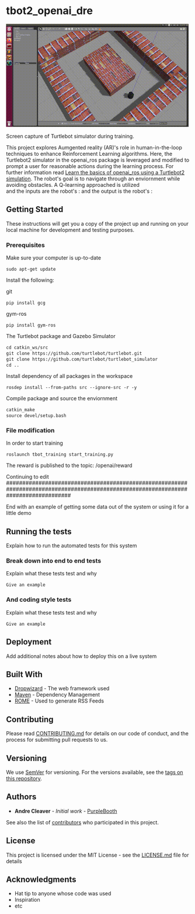 # tbot2_openai_dre

![turtlebot2 openai](/images/tbot2_training.gif)

Screen capture of Turtlebot simulator during training.



This project explores Aumgented reality (AR)'s role in human-in-the-loop techniques to enhance Reinforcement Learning algorithms.
Here, the Turtlebot2 simulator in the openai_ros package is leveraged and modified to prompt a user for reasonable actions during the learning process. For further information read [Learn the basics of openai_ros using a Turtlebot2 simulation](http://wiki.ros.org/openai_ros/TurtleBot2%20with%20openai_ros).  The robot's goal is to navigate through an enviornment while avoiding obstacles. A Q-learning approached is utilized  
and the inputs are the robot's :   and the output is the robot's :

## Getting Started

These instructions will get you a copy of the project up and running on your local machine for development and testing purposes.

### Prerequisites

Make sure your computer is up-to-date
```
sudo apt-get update
```

Install the following:

git
```
pip install gcg
```
gym-ros
```
pip install gym-ros
```

The Turtlebot package and Gazebo Simulator
```
cd catkin_ws/src
git clone https://github.com/turtlebot/turtlebot.git
git clone https://github.com/turtlebot/turtlebot_simulator
cd ..
```
Install dependency of all packages in the workspace
```
rosdep install --from-paths src --ignore-src -r -y
```

Compile package and source the enviornment
```
catkin_make
source devel/setup.bash
```

### File modification

In order to start training
```
roslaunch tbot_training start_training.py
```


The reward is published to the topic: /openai/reward

Continuing to edit
####################################################################################################################################

End with an example of getting some data out of the system or using it for a little demo

## Running the tests

Explain how to run the automated tests for this system

### Break down into end to end tests

Explain what these tests test and why

```
Give an example
```

### And coding style tests

Explain what these tests test and why

```
Give an example
```

## Deployment

Add additional notes about how to deploy this on a live system

## Built With

* [Dropwizard](http://www.dropwizard.io/1.0.2/docs/) - The web framework used
* [Maven](https://maven.apache.org/) - Dependency Management
* [ROME](https://rometools.github.io/rome/) - Used to generate RSS Feeds

## Contributing

Please read [CONTRIBUTING.md](https://gist.github.com/PurpleBooth/b24679402957c63ec426) for details on our code of conduct, and the process for submitting pull requests to us.

## Versioning

We use [SemVer](http://semver.org/) for versioning. For the versions available, see the [tags on this repository](https://github.com/your/project/tags). 

## Authors

* **Andre Cleaver** - *Initial work* - [PurpleBooth](https://github.com/PurpleBooth)

See also the list of [contributors](https://github.com/your/project/contributors) who participated in this project.

## License

This project is licensed under the MIT License - see the [LICENSE.md](LICENSE.md) file for details

## Acknowledgments

* Hat tip to anyone whose code was used
* Inspiration
* etc


